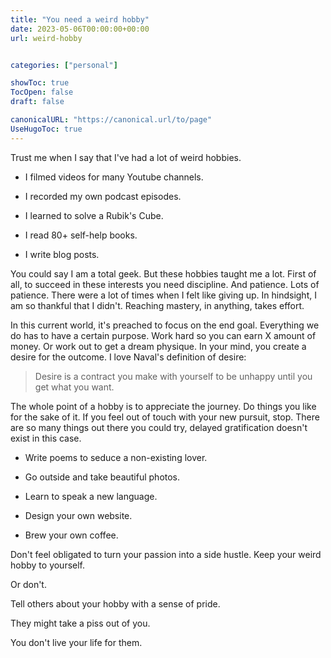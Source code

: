 ```yaml
---
title: "You need a weird hobby"
date: 2023-05-06T00:00:00+00:00
url: weird-hobby


categories: ["personal"]

showToc: true
TocOpen: false
draft: false

canonicalURL: "https://canonical.url/to/page"
UseHugoToc: true
---
```


Trust me when I say that I've had a lot of weird hobbies. 

- I filmed videos for many Youtube channels.

- I recorded my own podcast episodes.

- I learned to solve a Rubik's Cube.

- I read 80+ self-help books.

- I write blog posts. 

You could say I am a total geek. But these hobbies taught me a lot. First of all, to succeed in these interests you need discipline. And patience. Lots of patience. There were a lot of times when I felt like giving up. In hindsight, I am so thankful that I didn't. Reaching mastery, in anything, takes effort.

In this current world, it's preached to focus on the end goal. Everything we do has to have a certain purpose. Work hard so you can earn X amount of money. Or work out to get a dream physique. In your mind, you create a desire for the outcome. I love Naval's definition of desire: 

> Desire is a contract you make with yourself to be unhappy until you get what you want.

The whole point of a hobby is to appreciate the journey. Do things you like for the sake of it. If you feel out of touch with your new pursuit, stop. There are so many things out there you could try, delayed gratification doesn't exist in this case.

- Write poems to seduce a non-existing lover.

- Go outside and take beautiful photos. 

- Learn to speak a new language. 

- Design your own website. 

- Brew your own coffee. 

Don't feel obligated to turn your passion into a side hustle. Keep your weird hobby to yourself. 

Or don't. 

Tell others about your hobby with a sense of pride. 

They might take a piss out of you. 

You don't live your life for them. 